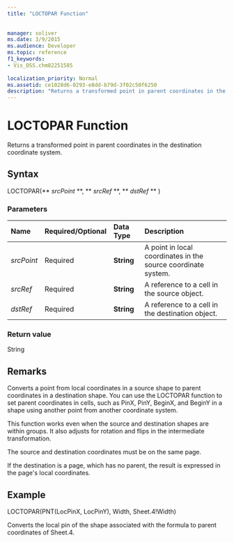 ```yaml
---
title: "LOCTOPAR Function"
 
 
manager: soliver
ms.date: 3/9/2015
ms.audience: Developer
ms.topic: reference
f1_keywords:
- Vis_DSS.chm82251585
 
localization_priority: Normal
ms.assetid: ce1028d6-0293-e8dd-b79d-3f02c50f6250
description: "Returns a transformed point in parent coordinates in the destination coordinate system."
---
```


# LOCTOPAR Function

Returns a transformed point in parent coordinates in the destination coordinate system.
  
## Syntax

LOCTOPAR(** *srcPoint* **, ** *srcRef* **, ** *dstRef* ** ) 
  
### Parameters

|**Name**|**Required/Optional**|**Data Type**|**Description**|
|:-----|:-----|:-----|:-----|
| _srcPoint_ <br/> |Required  <br/> |**String** <br/> | A point in local coordinates in the source coordinate system.  <br/> |
| _srcRef_ <br/> |Required  <br/> |**String** <br/> | A reference to a cell in the source object.  <br/> |
| _dstRef_ <br/> |Required  <br/> |**String** <br/> | A reference to a cell in the destination object.  <br/> |
   
### Return value

String
  
## Remarks

Converts a point from local coordinates in a source shape to parent coordinates in a destination shape. You can use the LOCTOPAR function to set parent coordinates in cells, such as PinX, PinY, BeginX, and BeginY in a shape using another point from another coordinate system. 
  
This function works even when the source and destination shapes are within groups. It also adjusts for rotation and flips in the intermediate transformation. 
  
The source and destination coordinates must be on the same page. 
  
If the destination is a page, which has no parent, the result is expressed in the page's local coordinates. 
  
## Example

LOCTOPAR(PNT(LocPinX, LocPinY), Width, Sheet.4!Width) 
  
Converts the local pin of the shape associated with the formula to parent coordinates of Sheet.4. 
  

